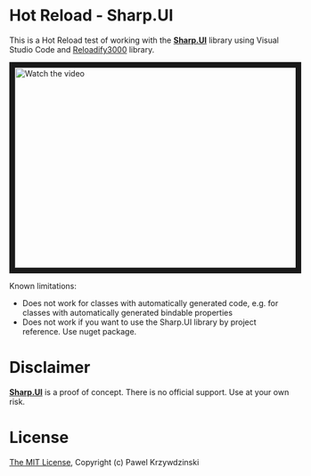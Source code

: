 # Hot Reload - Sharp.UI

This is a Hot Reload test of working with the [__Sharp.UI__](https://github.com/idexus/Sharp.UI) library using Visual Studio Code and [Reloadify3000](https://github.com/Clancey/Reloadify3000) library.

<a href="http://www.youtube.com/watch?feature=player_embedded&v=Bu7CDc8_hqw" target="_blank">
 <img src="http://img.youtube.com/vi/Bu7CDc8_hqw/mqdefault.jpg" alt="Watch the video" width="640" height="360" border="10" />
</a>


Known limitations:

- Does not work for classes with automatically generated code, e.g. for classes with automatically generated bindable properties
- Does not work if you want to use the Sharp.UI library by project reference. Use nuget package.

# Disclaimer

[__Sharp.UI__](https://github.com/idexus/Sharp.UI) is a proof of concept. There is no official support. Use at your own risk.

# License 

[The MIT License](License.txt), Copyright (c) Pawel Krzywdzinski
